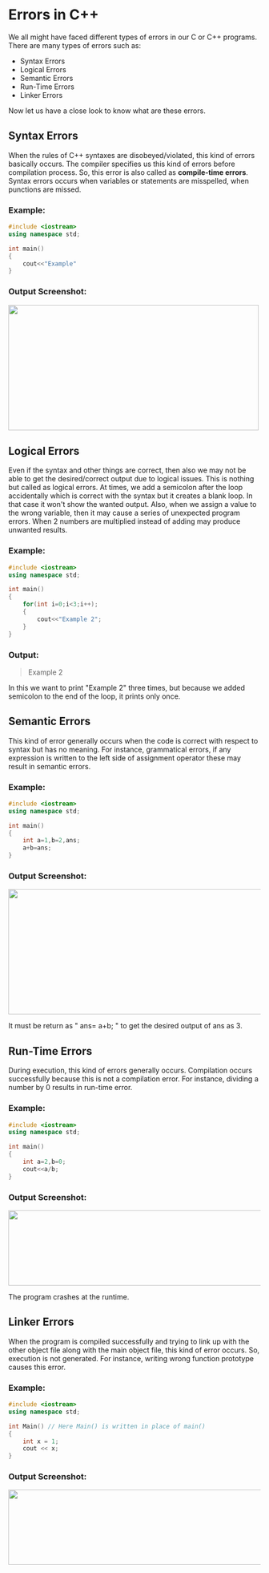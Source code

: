 # Errors in C++

We all might have faced different types of errors in our C or C++ programs. There are many types of errors such as:
- Syntax Errors
- Logical Errors
- Semantic Errors
- Run-Time Errors
- Linker Errors

Now let us have a close look to know what are these errors.

## Syntax Errors

When the rules of C++ syntaxes are disobeyed/violated, this kind of errors basically occurs. The compiler specifies us this kind of errors before compilation process. So, this error is also called as **compile-time errors**.
Syntax errors occurs when variables or statements are misspelled, when punctions are missed.

### Example:

```C++
#include <iostream>
using namespace std;

int main()
{
    cout<<"Example"
}

```
### Output Screenshot:

<img src = "https://user-images.githubusercontent.com/76544476/136778987-b64e6c94-9941-4c15-8749-68a5bbbec00e.png" width="500" height="250">

## Logical Errors

Even if the syntax and other things are correct, then also we may not be able to get the desired/correct output due to logical issues. This is nothing but called as logical errors. At times, we add a semicolon after the loop accidentally which is correct with the syntax but it creates a blank loop. In that case it won't show the wanted output.
Also, when we assign a value to the wrong variable, then it may cause a series of unexpected program errors. When 2 numbers are multiplied instead of adding may produce unwanted 
results.

### Example:

```C++
#include <iostream>
using namespace std;

int main()
{
    for(int i=0;i<3;i++);
    {
        cout<<"Example 2";
    }
}

```
### Output:

> Example 2 <br>

In this we want to print "Example 2" three times, but because we added semicolon to the end of the loop, it prints only once.

## Semantic Errors

This kind of error generally occurs when the code is correct with respect to syntax but has no meaning. For instance, grammatical errors, if any expression is written to the left side of assignment operator these may result in semantic errors.

### Example:

```C++
#include <iostream>
using namespace std;

int main()
{
    int a=1,b=2,ans;
    a+b=ans;
}

```

### Output Screenshot:

<img src = "https://user-images.githubusercontent.com/76544476/136785693-bd4c9dcc-7c05-44a3-ba68-529c80cb796f.png" width="800" height="250">  <br>

It must be return as " ans= a+b; " to get the desired output of ans as 3.

## Run-Time Errors

During execution, this kind of errors generally occurs. Compilation occurs successfully because this is not a compilation error. For instance, dividing a number by 0 results in run-time error.

### Example:

```C++
#include <iostream>
using namespace std;

int main()
{
    int a=2,b=0;
    cout<<a/b;
}

```

### Output Screenshot:

<img src = "https://user-images.githubusercontent.com/76544476/136786882-5705f085-99c6-406f-b340-39013e965324.png" width="700" height="150">  <br>

The program crashes at the runtime.

## Linker Errors

When the program is compiled successfully and trying to link up with the other object file along with the main object file, this kind of error occurs. So, execution is not generated. For instance, writing wrong function prototype causes this error.

### Example:

```C++
#include <iostream>
using namespace std;

int Main() // Here Main() is written in place of main()
{
    int x = 1;
    cout << x;
}

```

### Output Screenshot:

<img src = "https://user-images.githubusercontent.com/76544476/136788204-d9057d24-b68c-4eda-8330-65bd2a5a2897.png" width="700" height="150">

